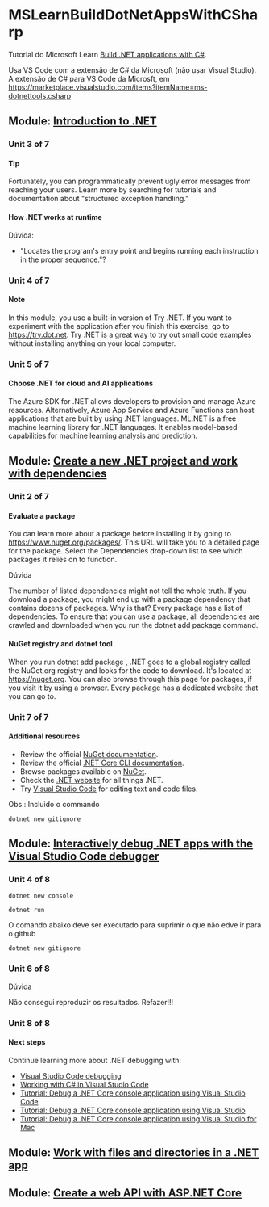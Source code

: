 # MSLearnBuildDotNetAppsWithCSharp
Tutorial do Microsoft Learn [Build .NET applications with C#](https://docs.microsoft.com/en-us/learn/paths/build-dotnet-applications-csharp/).

Usa VS Code com a extensão de C# da Microsoft (não usar Visual Studio). A extensão de C# para VS Code da Microsft, em https://marketplace.visualstudio.com/items?itemName=ms-dotnettools.csharp



## Module: [Introduction to .NET](https://docs.microsoft.com/en-us/learn/modules/dotnet-introduction/?ns-enrollment-type=LearningPath&ns-enrollment-id=learn.build-dotnet-applications-csharp)
### Unit 3 of 7
#### Tip

Fortunately, you can programmatically prevent ugly error messages from reaching your users. Learn more by searching for tutorials and documentation about "structured exception handling."

#### How .NET works at runtime
Dúvida:
- "Locates the program's entry point and begins running each instruction in the proper sequence."?

### Unit 4 of 7
#### Note
In this module, you use a built-in version of Try .NET. If you want to experiment with the application after you finish this exercise, go to https://try.dot.net. Try .NET is a great way to try out small code examples without installing anything on your local computer.

### Unit 5 of 7
#### Choose .NET for cloud and AI applications
The Azure SDK for .NET allows developers to provision and manage Azure resources. Alternatively, Azure App Service and Azure Functions can host applications that are built by using .NET languages.
ML.NET is a free machine learning library for .NET languages. It enables model-based capabilities for machine learning analysis and prediction.

## Module: [Create a new .NET project and work with dependencies](https://docs.microsoft.com/en-us/learn/modules/dotnet-dependencies/?ns-enrollment-type=LearningPath&ns-enrollment-id=learn.build-dotnet-applications-csharp)
### Unit 2 of 7
#### Evaluate a package

You can learn more about a package before installing it by going to https://www.nuget.org/packages/<package name>. This URL will take you to a detailed page for the package. Select the Dependencies drop-down list to see which packages it relies on to function.

Dúvida

The number of listed dependencies might not tell the whole truth. If you download a package, you might end up with a package dependency that contains dozens of packages. Why is that? Every package has a list of dependencies. To ensure that you can use a package, all dependencies are crawled and downloaded when you run the dotnet add package <package name> command.


#### NuGet registry and dotnet tool

When you run dotnet add package <name of dependency>, .NET goes to a global registry called the NuGet.org registry and looks for the code to download. It's located at https://nuget.org. You can also browse through this page for packages, if you visit it by using a browser. Every package has a dedicated website that you can go to.

### Unit 7 of 7
#### Additional resources
- Review the official [NuGet documentation](https://docs.microsoft.com/en-us/nuget/).
- Review the official [.NET Core CLI documentation](https://docs.microsoft.com/en-us/dotnet/core/tools/).
- Browse packages available on [NuGet](https://www.nuget.org/).
- Check the [.NET website](https://dot.net/) for all things .NET.
- Try [Visual Studio Code](https://code.visualstudio.com/) for editing text and code files.

Obs.: Incluido o commando
```
dotnet new gitignore
```

## Module: [Interactively debug .NET apps with the Visual Studio Code debugger](https://docs.microsoft.com/en-us/learn/modules/dotnet-debug/)
### Unit 4 of 8
```
dotnet new console
```


```
dotnet run
```

O comando abaixo deve ser executado para suprimir o que não edve ir para o github
```
dotnet new gitignore
```

### Unit 6 of 8
Dúvida

Não consegui reproduzir os resultados. Refazer!!!


### Unit 8 of 8
#### Next steps
Continue learning more about .NET debugging with:

- [Visual Studio Code debugging](https://code.visualstudio.com/docs/editor/debugging)
- [Working with C# in Visual Studio Code](https://code.visualstudio.com/Docs/languages/csharp)
- [Tutorial: Debug a .NET Core console application using Visual Studio Code](https://docs.microsoft.com/en-us/dotnet/core/tutorials/debugging-with-visual-studio-code)
- [Tutorial: Debug a .NET Core console application using Visual Studio](https://docs.microsoft.com/en-us/dotnet/core/tutorials/debugging-with-visual-studio)
- [Tutorial: Debug a .NET Core console application using Visual Studio for Mac](https://docs.microsoft.com/en-us/dotnet/core/tutorials/debugging-with-visual-studio-mac)

## Module: [Work with files and directories in a .NET app](https://docs.microsoft.com/en-us/learn/modules/dotnet-files/)



## Module: [Create a web API with ASP.NET Core](https://docs.microsoft.com/en-us/learn/modules/build-web-api-aspnet-core/)






